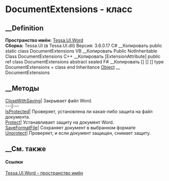 # DocumentExtensions - класс
##  __Definition
 **Пространство имён:** [Tessa.UI.Word](N_Tessa_UI_Word.htm)  
 **Сборка:** Tessa.UI (в Tessa.UI.dll) Версия: 3.6.0.17
C# __Копировать
     public static class DocumentExtensions
VB __Копировать
    <ExtensionAttribute>
    Public NotInheritable Class DocumentExtensions
C++ __Копировать
    [ExtensionAttribute]
    public ref class DocumentExtensions abstract sealed
F# __Копировать
     [<AbstractClassAttribute>]
    [<SealedAttribute>]
    [<ExtensionAttribute>]
    type DocumentExtensions = class end
Inheritance
    [Object](https://learn.microsoft.com/dotnet/api/system.object) __ DocumentExtensions
##  __Методы
[CloseWithSaving](M_Tessa_UI_Word_DocumentExtensions_CloseWithSaving.htm)|
Закрывает файл Word.  
---|---  
[IsProtected](M_Tessa_UI_Word_DocumentExtensions_IsProtected.htm)|  Проверяет,
установлена ли какая-либо защита на файл документа.  
[Protect](M_Tessa_UI_Word_DocumentExtensions_Protect.htm)|  Устанавливает
защиту на документ Word.  
[SaveFormatFile](M_Tessa_UI_Word_DocumentExtensions_SaveFormatFile.htm)|
Сохраняет документ в выбранном формате  
[Unprotect](M_Tessa_UI_Word_DocumentExtensions_Unprotect.htm)|  Проверяет, и
если документ защищен, снимает защиту.  
## __См. также
#### Ссылки
[Tessa.UI.Word - пространство имён](N_Tessa_UI_Word.htm)
